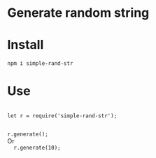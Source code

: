 # Generate random string

# Install 
<code>npm i simple-rand-str</code>
# Use 
<code> 
let r = require('simple-rand-str');

</code>
<code>
r.generate();
</code>
Or 
<code>
  r.generate(10);
</code>
